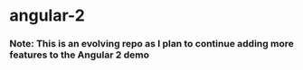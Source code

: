 # angular-2

### Note: This is an evolving repo as I plan to continue adding more features to the Angular 2 demo
